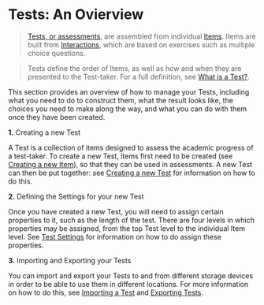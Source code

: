 # Tests: An Ovierview

>[Tests, or assessments](../appendix/glossary.md#test), are assembled from individual [Items](../appendix/glossary.md#item). Items are built from [Interactions](../appendix/glossary.md#interaction), which are based on exercises such as multiple choice questions.

>Tests define the order of Items, as well as how and when they are presented to the Test-taker. For a full definition, see [What is a Test?](../tests/what-is-a-test.md).


This section provides an overview of how to manage your Tests, including what you need to do to construct them, what the result looks like, the choices you need to make along the way, and what you can do with them once they have been created.

**1.** Creating a new Test

A Test is a collection of items designed to assess the academic progress of a test-taker. To create a new Test, items first need to be created (see [Creating a new Item](../items/creating-a-new-item.md)), so that they can be used in assessments. A new Test can then be put together: see [Creating a new Test]() for information on how to do this.


**2.** Defining the Settings for your new Test

Once you have created a new Test, you will need to assign certain properties to it, such as the length of the test. There are four levels in which properties may be assigned, from the top Test level to the individual Item level. See [Test Settings](../tests/tests-settings.md) for information on how to do assign these properties.


**3.** Importing and Exporting your Tests

You can import and export your Tests to and from different storage devices in order to be able to use them in different locations. For more information on how to do this, see [Importing a Test](../tests/importing-a-test.md) and [Exporting Tests](../tests/exporting-tests.md).